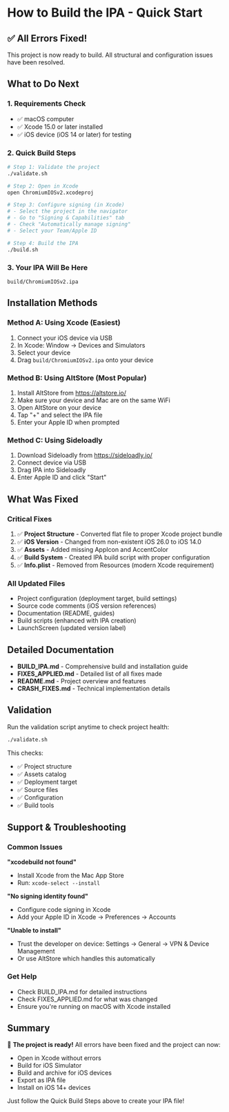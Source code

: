 # How to Build the IPA - Quick Start

## ✅ All Errors Fixed!

This project is now ready to build. All structural and configuration issues have been resolved.

## What to Do Next

### 1. Requirements Check
- ✅ macOS computer
- ✅ Xcode 15.0 or later installed
- ✅ iOS device (iOS 14 or later) for testing

### 2. Quick Build Steps

```bash
# Step 1: Validate the project
./validate.sh

# Step 2: Open in Xcode
open ChromiumIOSv2.xcodeproj

# Step 3: Configure signing (in Xcode)
# - Select the project in the navigator
# - Go to "Signing & Capabilities" tab
# - Check "Automatically manage signing"
# - Select your Team/Apple ID

# Step 4: Build the IPA
./build.sh
```

### 3. Your IPA Will Be Here
```
build/ChromiumIOSv2.ipa
```

## Installation Methods

### Method A: Using Xcode (Easiest)
1. Connect your iOS device via USB
2. In Xcode: Window → Devices and Simulators
3. Select your device
4. Drag `build/ChromiumIOSv2.ipa` onto your device

### Method B: Using AltStore (Most Popular)
1. Install AltStore from https://altstore.io/
2. Make sure your device and Mac are on the same WiFi
3. Open AltStore on your device
4. Tap "+" and select the IPA file
5. Enter your Apple ID when prompted

### Method C: Using Sideloadly
1. Download Sideloadly from https://sideloadly.io/
2. Connect device via USB
3. Drag IPA into Sideloadly
4. Enter Apple ID and click "Start"

## What Was Fixed

### Critical Fixes
1. ✅ **Project Structure** - Converted flat file to proper Xcode project bundle
2. ✅ **iOS Version** - Changed from non-existent iOS 26.0 to iOS 14.0
3. ✅ **Assets** - Added missing AppIcon and AccentColor
4. ✅ **Build System** - Created IPA build script with proper configuration
5. ✅ **Info.plist** - Removed from Resources (modern Xcode requirement)

### All Updated Files
- Project configuration (deployment target, build settings)
- Source code comments (iOS version references)
- Documentation (README, guides)
- Build scripts (enhanced with IPA creation)
- LaunchScreen (updated version label)

## Detailed Documentation

- **BUILD_IPA.md** - Comprehensive build and installation guide
- **FIXES_APPLIED.md** - Detailed list of all fixes made
- **README.md** - Project overview and features
- **CRASH_FIXES.md** - Technical implementation details

## Validation

Run the validation script anytime to check project health:
```bash
./validate.sh
```

This checks:
- ✅ Project structure
- ✅ Assets catalog
- ✅ Deployment target
- ✅ Source files
- ✅ Configuration
- ✅ Build tools

## Support & Troubleshooting

### Common Issues

**"xcodebuild not found"**
- Install Xcode from the Mac App Store
- Run: `xcode-select --install`

**"No signing identity found"**
- Configure code signing in Xcode
- Add your Apple ID in Xcode → Preferences → Accounts

**"Unable to install"**
- Trust the developer on device: Settings → General → VPN & Device Management
- Or use AltStore which handles this automatically

### Get Help
- Check BUILD_IPA.md for detailed instructions
- Check FIXES_APPLIED.md for what was changed
- Ensure you're running on macOS with Xcode installed

## Summary

🎉 **The project is ready!** All errors have been fixed and the project can now:
- Open in Xcode without errors
- Build for iOS Simulator
- Build and archive for iOS devices  
- Export as IPA file
- Install on iOS 14+ devices

Just follow the Quick Build Steps above to create your IPA file!
